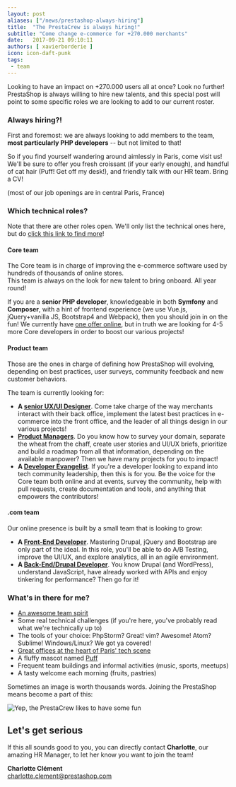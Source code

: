 ```yaml
---
layout: post
aliases: ["/news/prestashop-always-hiring"]
title:  "The PrestaCrew is always hiring!"
subtitle: "Come change e-commerce for +270.000 merchants"
date:   2017-09-21 09:10:11
authors: [ xavierborderie ]
icon: icon-daft-punk
tags:
 - team
---
```


Looking to have an impact on +270.000 users all at once? Look no further! PrestaShop is always willing to hire new talents, and this special post will point to some specific roles we are looking to add to our current roster.


### Always hiring?!

First and foremost: we are always looking to add members to the team, **most particularly PHP developers** -- but not limited to that!

So if you find yourself wandering around aimlessly in Paris, come visit us! We'll be sure to offer you fresh croissant (if your early enough), and handful of cat hair (Puff! Get off my desk!), and friendly talk with our HR team. Bring a CV!

(most of our job openings are in central Paris, France)


### Which technical roles?

Note that there are other roles open. We'll only list the technical ones here, but do [click this link to find more](http://www.jobs.net/jobs/prestashop/en-gb/all-jobs/)!

#### Core team

The Core team is in charge of improving the e-commerce software used by hundreds of thousands of online stores.<br/>
This team is always on the look for new talent to bring onboard. All year round!

If you are a **senior PHP developer**, knowledgeable in both **Symfony** and **Composer**, with a hint of frontend experience (we use Vue.js, jQuery+vanilla JS, Bootstrap4 and Webpack), then you should join in on the fun! We currently have [one offer online](http://www.jobs.net/jobs/prestashop/en-gb/job/France/D-veloppeur-C-ur-PHP-Javascript-H-F/J3F1W670DKTN456GP87/), but in truth we are looking for 4-5 more Core developers in order to boost our various projects! 


#### Product team

Those are the ones in charge of defining how PrestaShop will evolving, depending on best practices, user surveys, community feedback and new customer behaviors.

The team is currently looking for:

* **A [senior UX/UI Designer](http://www.jobs.net/jobs/prestashop/en-gb/job/France/Senior-UI-UX-Designer-H-F/J3H4RN74GNKHJ3928GS/)**. Come take charge of the way merchants interact with their back office, implement the latest best practices in e-commerce into the front office, and the leader of all things design in our various projects!
* **[Product Managers](http://www.jobs.net/jobs/prestashop/en-gb/job/France/Product-Manager-H-F/J3H09776R26F41FSK1T/)**. Do you know how to survey your domain, separate the wheat from the chaff, create user stories and UI/UX briefs, prioritize and build a roadmap from all that information, depending on the available manpower? Then we have many projects for you to impact! 
* **A [Developer Evangelist](http://www.jobs.net/jobs/prestashop/en-gb/job/France/Developer-Evangelist-H-F/J3H67G619BGBN8GK0SG/)**. If you're a developer looking to expand into tech community leadership, then this is for you. Be the voice for the Core team both online and at events, survey the community, help with pull requests, create documentation and tools, and anything that empowers the contributors!


#### .com team

Our online presence is built by a small team that is looking to grow:

* **A [Front-End Developer](http://www.jobs.net/jobs/prestashop/en-gb/job/France/D-veloppeur-Front-End-H-F/J3K3HS77M8XB0P783W6/)**. Mastering Drupal, jQuery and Bootstrap are only part of the ideal. In this role, you'll be able to do A/B Testing, improve the UI/UX, and explore analytics, all in an agile environment.
* **A [Back-End/Drupal Developer](http://www.jobs.net/jobs/prestashop/en-gb/job/France/D-veloppeur-com-PHP5-Drupal-H-F/J3F5Z76DMGV08NJW2X1/)**. You know Drupal (and WordPress), understand JavaScript, have already worked with APIs and enjoy tinkering for performance? Then go for it!




### What's in there for me?

* [An awesome team spirit](https://www.instagram.com/prestacrew/)
* Some real technical challenges (if you're here, you've probably read what we're technically up to)
* The tools of your choice: PhpStorm? Great! vim? Awesome! Atom? Sublime! Windows/Linux? We got ya covered!
* [Great offices at the heart of Paris' tech scene](http://www.officelovin.com/2015/07/27/an-exclusive-tour-of-prestashops-hip-paris-headquarters/)
* A fluffy mascot named [Puff](https://twitter.com/puff_life)
* Frequent team buildings and informal activities (music, sports, meetups)
* A tasty welcome each morning (fruits, pastries)

Sometimes an image is worth thousands words. Joining the PrestaShop means become a part of this:

![Yep, the PrestaCrew likes to have some fun](/assets/images/2015/12/prestacrew_hiring.png)


## Let's get serious

If this all sounds good to you, you can directly contact **Charlotte**, our amazing HR Manager, to let her know you want to join the team!

**Charlotte Clément**
<br><a href="mailto:charlotte.clement@prestashop.com">charlotte.clement@prestashop.com</a>
